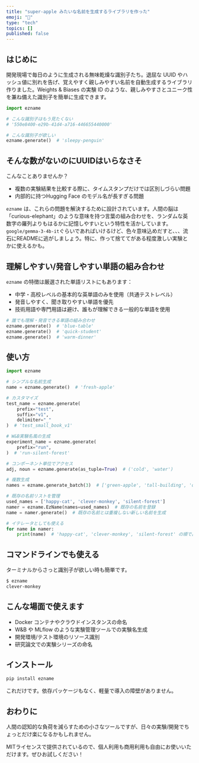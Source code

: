 ```yaml
---
title: "super-apple みたいな名前を生成するライブラリを作った"
emoji: "👻"
type: "tech"
topics: []
published: false
---
```


## はじめに

開発現場で毎日のように生成される無味乾燥な識別子たち。退屈な UUID やハッシュ値に別れを告げ、覚えやすく親しみやすい名前を自動生成するライブラリ作りました。Weights & Biases の実験 ID のような、親しみやすさとユニーク性を兼ね備えた識別子を簡単に生成できます。

```python
import ezname

# こんな識別子はもう見たくない
# '550e8400-e29b-41d4-a716-446655440000'

# こんな識別子が欲しい
ezname.generate()  # 'sleepy-penguin'
```

## そんな数がないのにUUIDはいらなさそ

こんなことありませんか？

- 複数の実験結果を比較する際に、タイムスタンプだけでは区別しづらい問題
- 内部的に持つHugging Face のモデル名が長すぎる問題

`ezname` は、これらの問題を解決するために設計されています。人間の脳は「curious-elephant」のような意味を持つ言葉の組み合わせを、ランダムな英数字の羅列よりもはるかに記憶しやすいという特性を活かしています。`google/gemma-3-4b-it`ぐらいであればいけるけど、色々意味込めだすと、、、流石にREADMEに逃がしましょう。特に、作って捨ててがある程度激しい実験とかに使えるかも。

## 理解しやすい/発音しやすい単語の組み合わせ

`ezname` の特徴は厳選された単語リストにもあります：

- 中学・高校レベルの基本的な英単語のみを使用（共通テストレベル）
- 発音しやすく、聞き取りやすい単語を優先
- 技術用語や専門用語は避け、誰もが理解できる一般的な単語を使用

```python
# 誰でも理解・発音できる単語の組み合わせ
ezname.generate()  # 'blue-table'
ezname.generate()  # 'quick-student'
ezname.generate()  # 'warm-dinner'
```

## 使い方

```python
import ezname

# シンプルな名前生成
name = ezname.generate()  # 'fresh-apple'

# カスタマイズ
test_name = ezname.generate(
    prefix="test",
    suffix="v1",
    delimiter="_"
)  # 'test_small_book_v1'

# W&B実験名風の生成
experiment_name = ezname.generate(
    prefix="run",
)  # 'run-silent-forest'

# コンポーネント単位でアクセス
adj, noun = ezname.generate(as_tuple=True)  # ('cold', 'water')

# 複数生成
names = ezname.generate_batch(3)  # ['green-apple', 'tall-building', 'quiet-room']

# 既存の名前リストを管理
used_names = ['happy-cat', 'clever-monkey', 'silent-forest']
namer = ezname.EzName(names=used_names)  # 既存の名前を登録
name = namer.generate()  # 既存の名前とは重複しない新しい名前を生成

# イテレータとしても使える
for name in namer:
    print(name)  # 'happy-cat', 'clever-monkey', 'silent-forest' の順で出力
```

## コマンドラインでも使える

ターミナルからさっと識別子が欲しい時も簡単です。

```bash
$ ezname
clever-monkey
```

## こんな場面で使えます

- Docker コンテナやクラウドインスタンスの命名
- W&B や MLflow のような実験管理ツールでの実験名生成
- 開発環境/テスト環境のリソース識別
- 研究論文での実験シリーズの命名

## インストール

```bash
pip install ezname
```

これだけです。依存パッケージもなく、軽量で導入の障壁がありません。

## おわりに

人間の認知的な負荷を減らすための小さなツールですが、日々の実験/開発でちょっとだけ楽になるかもしれません。

MITライセンスで提供されているので、個人利用も商用利用も自由にお使いいただけます。ぜひお試しください！
